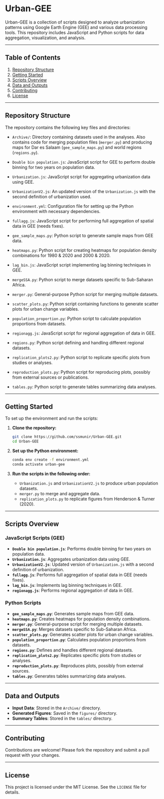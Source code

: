 # Urban-GEE

Urban-GEE is a collection of scripts designed to analyze urbanization patterns using Google Earth Engine (GEE) and various data processing tools. This repository includes JavaScript and Python scripts for data aggregation, visualization, and analysis.

---

## Table of Contents
1. [Repository Structure](#repository-structure)
2. [Getting Started](#getting-started)
3. [Scripts Overview](#scripts-overview)
4. [Data and Outputs](#data-and-outputs)
5. [Contributing](#contributing)
6. [License](#license)

---

## Repository Structure

The repository contains the following key files and directories:

- `Archive/`: Directory containing datasets used in the analyses. Also contains code for merging population files (`merger.py`) and producing maps for Dar es Salaam (`gee_sample_maps.py`) and world regions (`regions.py`).

- `Double bin population.js`: JavaScript script for GEE to perform double binning for two years on population data.

- `Urbanization.js`: JavaScript script for aggregating urbanization data using GEE.

- `UrbanizationV2.js`: An updated version of the `Urbanization.js` with the second definition of urbanization used.

- `environment.yml`: Configuration file for setting up the Python environment with necessary dependencies.

- `fullagg.js`: JavaScript script for performing full aggregation of spatial data in GEE (needs fixes).

- `gee_sample_maps.py`: Python script to generate sample maps from GEE data.

- `heatmaps.py`: Python script for creating heatmaps for population density combinations for 1980 & 2020 and 2000 & 2020.

- `lag_bin.js`: JavaScript script implementing lag binning techniques in GEE.

- `mergeSSA.py`: Python script to merge datasets specific to Sub-Saharan Africa.

- `merger.py`: General-purpose Python script for merging multiple datasets.

- `scatter_plots.py`: Python script containing functions to generate scatter plots for urban change variables.

- `population_proportion.py`: Python script to calculate population proportions from datasets.

- `regionagg.js`: JavaScript script for regional aggregation of data in GEE.

- `regions.py`: Python script defining and handling different regional datasets.

- `replication_plots2.py`: Python script to replicate specific plots from studies or analyses.

- `reproduction_plots.py`: Python script for reproducing plots, possibly from external sources or publications.

- `tables.py`: Python script to generate tables summarizing data analyses.

---

## Getting Started

To set up the environment and run the scripts:

1. **Clone the repository:**
   ```bash
   git clone https://github.com/ssmunir/Urban-GEE.git
   cd Urban-GEE
   ```

2. **Set up the Python environment:**
   ```bash
   conda env create -f environment.yml
   conda activate urban-gee
   ```

3. **Run the scripts in the following order:**
   - `Urbanization.js` and `UrbanizationV2.js` to produce urban population datasets.
   - `merger.py` to merge and aggregate data.
   - `replication_plots.py` to replicate figures from Henderson & Turner (2020).

---

## Scripts Overview

### JavaScript Scripts (GEE)
- **`Double bin population.js`**: Performs double binning for two years on population data.
- **`Urbanization.js`**: Aggregates urbanization data using GEE.
- **`UrbanizationV2.js`**: Updated version of `Urbanization.js` with a second definition of urbanization.
- **`fullagg.js`**: Performs full aggregation of spatial data in GEE (needs fixes).
- **`lag_bin.js`**: Implements lag binning techniques in GEE.
- **`regionagg.js`**: Performs regional aggregation of data in GEE.

### Python Scripts
- **`gee_sample_maps.py`**: Generates sample maps from GEE data.
- **`heatmaps.py`**: Creates heatmaps for population density combinations.
- **`merger.py`**: General-purpose script for merging multiple datasets.
- **`mergeSSA.py`**: Merges datasets specific to Sub-Saharan Africa.
- **`scatter_plots.py`**: Generates scatter plots for urban change variables.
- **`population_proportion.py`**: Calculates population proportions from datasets.
- **`regions.py`**: Defines and handles different regional datasets.
- **`replication_plots2.py`**: Replicates specific plots from studies or analyses.
- **`reproduction_plots.py`**: Reproduces plots, possibly from external sources.
- **`tables.py`**: Generates tables summarizing data analyses.

---

## Data and Outputs

- **Input Data**: Stored in the `Archive/` directory.
- **Generated Figures**: Saved in the `figures/` directory.
- **Summary Tables**: Stored in the `tables/` directory.

---

## Contributing

Contributions are welcome! Please fork the repository and submit a pull request with your changes.

---

## License

This project is licensed under the MIT License. See the `LICENSE` file for details.
